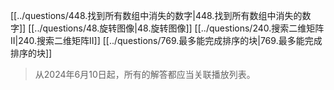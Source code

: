 [[../questions/448.找到所有数组中消失的数字|448.找到所有数组中消失的数字]]
[[../questions/48.旋转图像|48.旋转图像]]
[[../questions/240.搜索二维矩阵II|240.搜索二维矩阵II]]
[[../questions/769.最多能完成排序的块|769.最多能完成排序的块]]

> 从2024年6月10日起，所有的解答都应当关联播放列表。